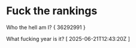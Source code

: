 # Fuck the rankings

Who the hell am I?
{ 36292991 }

What fucking year is it?
[ 2025-06-21T12:43:20Z ]
